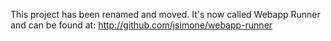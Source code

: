 This project has been renamed and moved. It's now called Webapp Runner and can be found at: http://github.com/jsimone/webapp-runner
